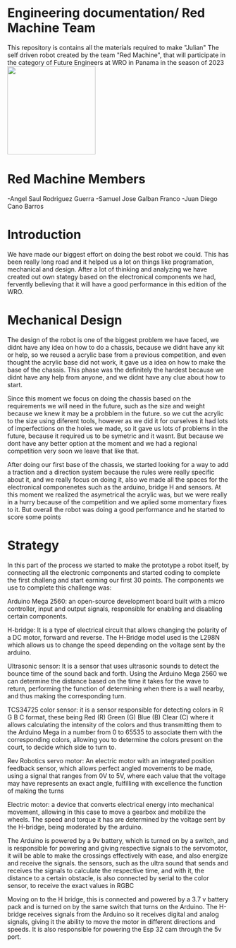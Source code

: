 # Engineering documentation/ Red Machine Team

This repository is contains all the materials required to make "Julian" The self driven robot created by the team "Red Machine", that will participate in the category of Future Engineers at WRO in Panama in the season of 2023
<img src="![julian](https://github.com/RoboticaLLR/RedMachine/assets/146040398/7e594dde-b20c-4949-8760-1c1cde767530)" width="200" height="200" />

# Red Machine Members
-Angel Saul Rodriguez Guerra
-Samuel Jose Galban Franco
-Juan Diego Cano Barros

# Introduction
We have made our biggest effort on doing the best robot we could. This has been really long road and it helped us a lot on things like programation, mechanical and design. After a lot of thinking and analyzing we have created out own stategy based on the electronical components we had, 
fervently believing that it will have a good performance in this edition of the WRO.

# Mechanical Design

The design of the robot is one of the biggest problem we have faced, we didnt have any idea on how to do a chassis, because we didnt have any kit or help, so we reused a acrylic base from a previous competition, and even thought the acrylic base did not work, it gave us a idea on how to make the base of the chassis. This phase was the 
definitely the hardest because we didnt have any help from anyone, and we didnt have any clue about how to start. 

Since this moment we focus on doing the chassis based on the requirements we will need in the future, such as the size and weight because we knew it may be a probblem in the future. so we cut the acrylic to the size using diferent tools, 
however as we did it for ourselves it had lots of imperfections on the holes we made, so it gave us lots of problems in the future, because it required us to be symetric and it wasnt. But because we dont have any better option at the moment and we had a regional competition very soon we leave that like that.




After doing our first base of the chassis, we started looking for a way to add a traction and a direction system because the rules were really specific about it, and we really focus on doing it, also we made all the spaces for the electronical componenetes such as the arduino, bridge H and sensors. At this moment we realized the asymetrical the acrylic was, but we were really in a hurry because of the competition and we aplied some 
momentary fixes to it. But overall the robot was doing a good performance and he started to score some points

# Strategy
In this part of the process we started to make the prototype a robot itself, by connecting all the electronic components and started coding to complete the first challeng and start earning our first 30 points. The components we use to complete this challenge was:

 Arduino Mega 2560: an open-source development board built with a micro controller, input and output signals, responsible for enabling and disabling certain components.

H-bridge: It is a type of electrical circuit that allows changing the polarity of a DC motor, forward and reverse. The H-Bridge model used is the L298N which allows us to change the speed depending on the voltage sent by the arduino.

Ultrasonic sensor: It is a sensor that uses ultrasonic sounds to detect the bounce time of the sound back and forth. Using the Arduino
Mega 2560 we can determine the distance based on the time it takes for the wave to return, performing the function of determining when there is a wall nearby, and thus making the corresponding turn.

TCS34725 color sensor: it is a sensor responsible for detecting colors in R G B C format, these being Red (R) Green (G) Blue (B) Clear (C) where it allows calculating the intensity of the colors and thus transmitting them to the Arduino Mega in a number from 0 to 65535 to associate them with the corresponding colors, allowing you to determine the colors present on the court, to decide which side to turn to.

Rev Robotics servo motor: An electric motor with an integrated position feedback sensor, which allows perfect angled movements to be made, using a signal that ranges from 0V to 5V, where each value that the voltage may have represents an exact angle, fulfilling with excellence the function of making the turns

Electric motor: a device that converts electrical energy into mechanical movement, allowing in this case to move a gearbox and mobilize the wheels. The speed and torque it has are determined by the voltage sent by the H-bridge, being moderated by the arduino.

The Arduino is powered by a 9v battery, which is turned on by a switch, and is responsible for powering and giving respective signals to the servomotor, it will be able to make the crossings effectively with ease, and also energize and receive the signals. the sensors, such as the ultra sound that sends and receives the signals to calculate the respective time, and with it, the distance to a certain obstacle, is also connected by serial to the color sensor, to receive the exact values ​​in RGBC


Moving on to the H bridge, this is connected and powered by a 3.7 v battery pack and is turned on by the same switch that turns on the Arduino.
The H-bridge receives signals from the Arduino so it receives digital and analog signals, giving it the ability to move the motor in different directions and speeds. It is also responsible for powering the Esp 32 cam through the 5v port.
